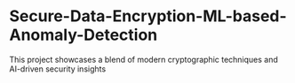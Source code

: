 # Secure-Data-Encryption-ML-based-Anomaly-Detection
This project showcases a blend of modern cryptographic techniques and AI-driven security insights
